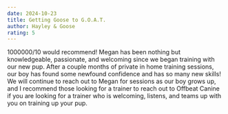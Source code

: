 ```yaml
---
date: 2024-10-23
title: Getting Goose to G.O.A.T.
author: Hayley & Goose
rating: 5
---
```

1000000/10 would recommend! Megan has been nothing but knowledgeable, passionate, and welcoming since we began training with our new pup. After a couple months of private in home training sessions, our boy has found some newfound confidence and has so many new skills! We will continue to reach out to Megan for sessions as our boy grows up, and I recommend those looking for a trainer to reach out to Offbeat Canine if you are looking for a trainer who is welcoming, listens, and teams up with you on training up your pup.